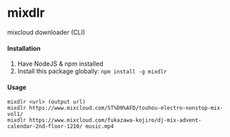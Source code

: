 # mixdlr
mixcloud downloader (CLI)

#### Installation
1. Have NodeJS & npm installed
2. Install this package globally: `npm install -g mixdlr`

#### Usage
```
mixdlr <url> (output url)
mixdlr https://www.mixcloud.com/ST%D0%AFD/touhou-electro-nonstop-mix-vol1/
mixdlr https://www.mixcloud.com/fukazawa-kojiro/dj-mix-advent-calendar-2nd-floor-1210/ music.mp4
```